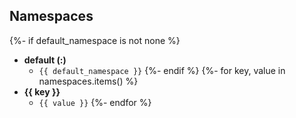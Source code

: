 ## Namespaces
{%- if default_namespace is not none %}
* **default (:)**
  * `{{ default_namespace }}`
{%- endif %}
{%- for key, value in namespaces.items() %}
* **{{ key }}**
  * `{{ value }}`
{%- endfor %}
